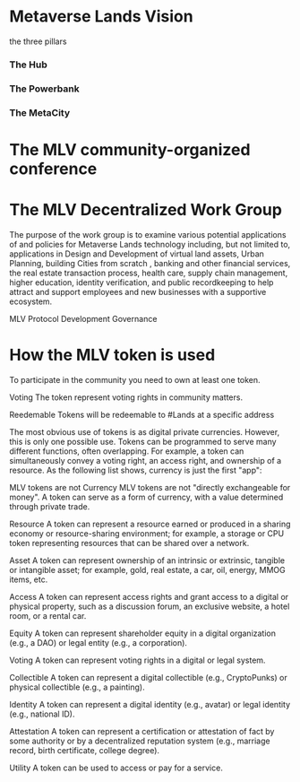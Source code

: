 # Metaverse Lands Vision 
the three pillars
### The Hub

### The Powerbank

### The MetaCity

# The MLV community-organized conference


# The MLV Decentralized Work Group
The purpose of the work group is to examine various potential applications of and policies for Metaverse Lands technology including, but not limited to, applications in Design and Development of virtual land assets, Urban Planning, building Cities from scratch , banking and other financial services, the real estate transaction process, health care, supply chain management, higher education, identity verification, and public recordkeeping to help attract and support employees and new businesses with a supportive ecosystem.

MLV Protocol Development Governance

# How the MLV token is used

To participate in the community you need to own at least one token. 

Voting
The token represent voting rights in community matters.

Reedemable
Tokens will be redeemable to #Lands at a specific address

The most obvious use of tokens is as digital private currencies. However, this is only one possible use. Tokens can be programmed to serve many different functions, often overlapping. For example, a token can simultaneously convey a voting right, an access right, and ownership of a resource. As the following list shows, currency is just the first "app":

MLV tokens are not Currency
MLV tokens are not "directly exchangeable for money". A token can serve as a form of currency, with a value determined through private trade.

Resource
A token can represent a resource earned or produced in a sharing economy or resource-sharing environment; for example, a storage or CPU token representing resources that can be shared over a network.

Asset
A token can represent ownership of an intrinsic or extrinsic, tangible or intangible asset; for example, gold, real estate, a car, oil, energy, MMOG items, etc.

Access
A token can represent access rights and grant access to a digital or physical property, such as a discussion forum, an exclusive website, a hotel room, or a rental car.

Equity
A token can represent shareholder equity in a digital organization (e.g., a DAO) or legal entity (e.g., a corporation).

Voting
A token can represent voting rights in a digital or legal system.

Collectible
A token can represent a digital collectible (e.g., CryptoPunks) or physical collectible (e.g., a painting).

Identity
A token can represent a digital identity (e.g., avatar) or legal identity (e.g., national ID).

Attestation
A token can represent a certification or attestation of fact by some authority or by a decentralized reputation system (e.g., marriage record, birth certificate, college degree).

Utility
A token can be used to access or pay for a service.


